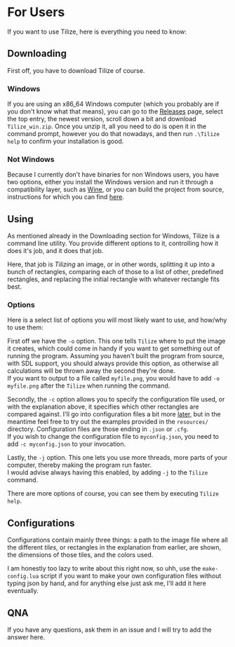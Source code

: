 # For Users

If you want to use Tilize, here is everything you need to know:

## Downloading

First off, you have to download Tilize of course.

### Windows

If you are using an x86_64 Windows computer (which you probably are if you don't know what that means),
you can go to the [Releases](https://github.com/IOKG04/Tilize/releases) page, select the top entry, the newest version,
scroll down a bit and download `Tilize_win.zip`.
Once you unzip it, all you need to do is open it in the command prompt, however you do that nowadays,
and then run `.\Tilize help` to confirm your installation is good.

### Not Windows

Because I currently don't have binaries for non Windows users, you have two options,
either you install the Windows version and run it through a compatibility layer, such as [Wine](https://www.winehq.org/),
or you can build the project from source, instructions for which you can find [here](for_devs.md#building).

## Using

As mentioned already in the Downloading section for Windows, Tilize is a command line utility.
You provide different options to it, controlling how it does it's job, and it does that job.

Here, that job is *Tilizing* an image, or in other words, splitting it up into a bunch of rectangles,
comparing each of those to a list of other, predefined rectangles,
and replacing the initial rectangle with whatever rectangle fits best.

### Options

Here is a select list of options you will most likely want to use, and how/why to use them:

First off we have the `-o` option.
This one tells `Tilize` where to put the image it creates, which could come in handy if you want to get something out of running the program.
Assuming you haven't built the program from source, with SDL support, you should always provide this option,
as otherwise all calculations will be thrown away the second they're done.  
If you want to output to a file called `myfile.png`, you would have to add `-o myfile.png` after the `Tilize` when running the command.

Secondly, the `-c` option allows you to specify the configuration file used, or with the explanation above, it specifies which other rectangles are compared against.
I'll go into configuration files a bit more [later](#configurations), but in the meantime feel free to try out the examples provided in the `resources/` directory.
Configuration files are those ending in `.json` or `.cfg`.  
If you wish to change the configuration file to `myconfig.json`, you need to add `-c myconfig.json` to your invocation.

Lastly, the `-j` option. This one lets you use more threads, more parts of your computer, thereby making the program run faster.  
I would advise always having this enabled, by adding `-j` to the `Tilize` command.

There are more options of course, you can see them by executing `Tilize help`.

## Configurations

Configurations contain mainly three things:
a path to the image file where all the different *tiles*, or rectangles in the explanation from earlier, are shown,
the dimensions of those tiles, and the colors used.

I am honestly too lazy to write about this right now, so uhh,
use the `make-config.lua` script if you want to make your own configuration files without typing json by hand,
and for anything else just ask me, I'll add it here eventually.

## QNA

If you have any questions, ask them in an issue and I will try to add the answer here.
